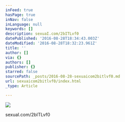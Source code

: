 ```yaml
---
inFeed: true
hasPage: true
inNav: false
inLanguage: null
keywords: []
description: sexuaI.com/2bITLvf0
datePublished: '2016-08-28T18:34:43.003Z'
dateModified: '2016-08-28T18:32:23.961Z'
title: ''
author: []
via: {}
authors: []
publisher: {}
starred: false
sourcePath: _posts/2016-08-28-sexuaicom2bitlvf0.md
url: sexuaicom2bitlvf0/index.html
_type: Article

---
```

![](https://the-grid-user-content.s3-us-west-2.amazonaws.com/9569b918-a3d3-4792-b5d2-55a2a64ab0b4.jpg)

sexuaI.com/2bITLvf0